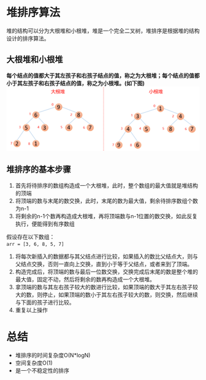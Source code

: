 # 堆排序算法
堆的结构可以分为大根堆和小根堆，堆是一个完全二叉树，堆排序是根据堆的结构设计的排序算法。
## 大根堆和小根堆
**每个结点的值都大于其左孩子和右孩子结点的值，称之为大根堆；每个结点的值都小于其左孩子和右孩子结点的值，称之为小根堆。(如下图)**
![](2020-11-09-15-48-12.png)

## 堆排序的基本步骤
1. 首先将待排序的数组构造成一个大根堆，此时，整个数组的最大值就是堆结构的顶端
2. 将顶端的数与末尾的数交换，此时，末尾的数为最大值，剩余待排序数组个数为n-1
3. 将剩余的n-1个数再构造成大根堆，再将顶端数与n-1位置的数交换，如此反复执行，便能得到有序数组

假设存在以下数组：  
`arr = [3, 6, 8, 5, 7]`

1. 将每次新插入的数据都与其父结点进行比较，如果插入的数比父结点大，则与父结点交换，否则一直向上交换，直到小于等于父结点，或者来到了顶端。
2. 构造完成后，将顶端的数与最后一位数交换，交换完成后末尾的数是整个堆的最大值，固定不动，然后将剩余的数再构造成一个大根堆。
3. 拿顶端的数与其左右孩子较大的数进行比较，如果顶端的数大于其左右孩子较大的数，则停止，如果顶端的数小于其左右孩子较大的数，则交换，然后继续与下面的孩子进行比较。
4. 重复以上操作

# 总结
+ 堆排序的时间复杂度O(N*logN)
+ 空间复杂度O(1)
+ 是一个不稳定性的排序